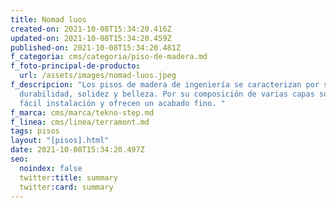 ```yaml
---
title: Nomad luos
created-on: 2021-10-08T15:34:20.416Z
updated-on: 2021-10-08T15:34:20.459Z
published-on: 2021-10-08T15:34:20.481Z
f_categoria: cms/categoria/piso-de-madera.md
f_foto-principal-de-producto:
  url: /assets/images/nomad-luos.jpeg
f_descripcion: "Los pisos de madera de ingeniería se caracterizan por su
  durabilidad, solidez y belleza. Por su composición de varias capas son de
  fácil instalación y ofrecen un acabado fino. "
f_marca: cms/marca/tekno-step.md
f_linea: cms/linea/terramont.md
tags: pisos
layout: "[pisos].html"
date: 2021-10-08T15:34:20.497Z
seo:
  noindex: false
  twitter:title: summary
  twitter:card: summary
---
```

